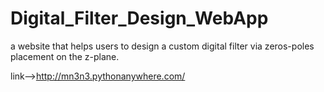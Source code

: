 # Digital_Filter_Design_WebApp
 a website that helps users to design a custom digital filter via zeros-poles placement on the z-plane.
 
 link-->http://mn3n3.pythonanywhere.com/
